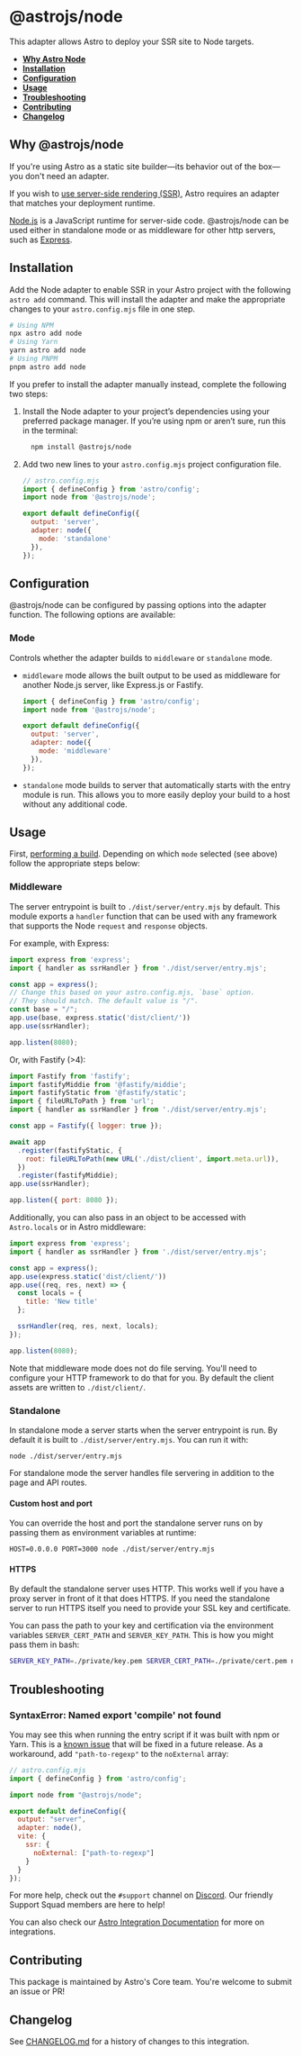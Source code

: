 # @astrojs/node

This adapter allows Astro to deploy your SSR site to Node targets.

- <strong>[Why Astro Node](#why-astro-node)</strong>
- <strong>[Installation](#installation)</strong>
- <strong>[Configuration](#configuration)</strong>
- <strong>[Usage](#usage)</strong>
- <strong>[Troubleshooting](#troubleshooting)</strong>
- <strong>[Contributing](#contributing)</strong>
- <strong>[Changelog](#changelog)</strong> 


## Why @astrojs/node

If you're using Astro as a static site builder—its behavior out of the box—you don't need an adapter.

If you wish to [use server-side rendering (SSR)](https://docs.astro.build/en/guides/server-side-rendering/), Astro requires an adapter that matches your deployment runtime.

[Node.js](https://nodejs.org/en/) is a JavaScript runtime for server-side code. @astrojs/node can be used either in standalone mode or as middleware for other http servers, such as [Express](https://expressjs.com/).

## Installation

Add the Node adapter to enable SSR in your Astro project with the following `astro add` command. This will install the adapter and make the appropriate changes to your `astro.config.mjs` file in one step.

```sh
# Using NPM
npx astro add node
# Using Yarn
yarn astro add node
# Using PNPM
pnpm astro add node
```

If you prefer to install the adapter manually instead, complete the following two steps:

1. Install the Node adapter to your project’s dependencies using your preferred package manager. If you’re using npm or aren’t sure, run this in the terminal:

    ```bash
      npm install @astrojs/node
    ```

1. Add two new lines to your `astro.config.mjs` project configuration file.

    ```js ins={3, 6-9}
    // astro.config.mjs
    import { defineConfig } from 'astro/config';
    import node from '@astrojs/node';

    export default defineConfig({
      output: 'server',
      adapter: node({
        mode: 'standalone'
      }),
    });
    ```

## Configuration

@astrojs/node can be configured by passing options into the adapter function. The following options are available:

### Mode

Controls whether the adapter builds to `middleware` or `standalone` mode.

- `middleware` mode allows the built output to be used as middleware for another Node.js server, like Express.js or Fastify.
    ```js
    import { defineConfig } from 'astro/config';
    import node from '@astrojs/node';

    export default defineConfig({
      output: 'server',
      adapter: node({
        mode: 'middleware'
      }),
    });
    ```
- `standalone` mode builds to server that automatically starts with the entry module is run. This allows you to more easily deploy your build to a host without any additional code.

## Usage

First, [performing a build](https://docs.astro.build/en/guides/deploy/#building-your-site-locally). Depending on which `mode` selected (see above) follow the appropriate steps below:

### Middleware

The server entrypoint is built to `./dist/server/entry.mjs` by default. This module exports a `handler` function that can be used with any framework that supports the Node `request` and `response` objects.

For example, with Express:

```js
import express from 'express';
import { handler as ssrHandler } from './dist/server/entry.mjs';

const app = express();
// Change this based on your astro.config.mjs, `base` option. 
// They should match. The default value is "/".
const base = "/";
app.use(base, express.static('dist/client/'))
app.use(ssrHandler);

app.listen(8080);
```

Or, with Fastify (>4):

```js
import Fastify from 'fastify';
import fastifyMiddie from '@fastify/middie';
import fastifyStatic from '@fastify/static';
import { fileURLToPath } from 'url';
import { handler as ssrHandler } from './dist/server/entry.mjs';

const app = Fastify({ logger: true });

await app
  .register(fastifyStatic, {
    root: fileURLToPath(new URL('./dist/client', import.meta.url)),
  })
  .register(fastifyMiddie);
app.use(ssrHandler);

app.listen({ port: 8080 });
```

Additionally, you can also pass in an object to be accessed with `Astro.locals` or in Astro middleware:

```js
import express from 'express';
import { handler as ssrHandler } from './dist/server/entry.mjs';

const app = express();
app.use(express.static('dist/client/'))
app.use((req, res, next) => {
  const locals = {
    title: 'New title'
  };

  ssrHandler(req, res, next, locals);
});

app.listen(8080);
```

Note that middleware mode does not do file serving. You'll need to configure your HTTP framework to do that for you. By default the client assets are written to `./dist/client/`.

### Standalone

In standalone mode a server starts when the server entrypoint is run. By default it is built to `./dist/server/entry.mjs`. You can run it with:

```shell
node ./dist/server/entry.mjs
```

For standalone mode the server handles file servering in addition to the page and API routes.


#### Custom host and port

You can override the host and port the standalone server runs on by passing them as environment variables at runtime:

```shell
HOST=0.0.0.0 PORT=3000 node ./dist/server/entry.mjs
```

#### HTTPS

By default the standalone server uses HTTP. This works well if you have a proxy server in front of it that does HTTPS. If you need the standalone server to run HTTPS itself you need to provide your SSL key and certificate.

You can pass the path to your key and certification via the environment variables `SERVER_CERT_PATH` and `SERVER_KEY_PATH`. This is how you might pass them in bash:

```bash
SERVER_KEY_PATH=./private/key.pem SERVER_CERT_PATH=./private/cert.pem node ./dist/server/entry.mjs
```

## Troubleshooting

### SyntaxError: Named export 'compile' not found

You may see this when running the entry script if it was built with npm or Yarn. This is a [known issue](https://github.com/withastro/astro/issues/4974) that will be fixed in a future release. As a workaround, add `"path-to-regexp"` to the `noExternal` array:

```js ins={9-13}
// astro.config.mjs
import { defineConfig } from 'astro/config';

import node from "@astrojs/node";

export default defineConfig({
  output: "server",
  adapter: node(),
  vite: {
    ssr: {
      noExternal: ["path-to-regexp"]
    }
  }
});
```

For more help, check out the `#support` channel on [Discord](https://astro.build/chat). Our friendly Support Squad members are here to help!

You can also check our [Astro Integration Documentation][astro-integration] for more on integrations.

## Contributing

This package is maintained by Astro's Core team. You're welcome to submit an issue or PR!

## Changelog

See [CHANGELOG.md](CHANGELOG.md) for a history of changes to this integration.

[astro-integration]: https://docs.astro.build/en/guides/integrations-guide/
